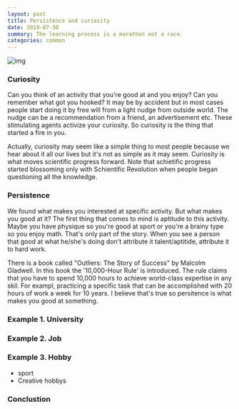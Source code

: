 ```yaml
---
layout: post
title: Persistence and curiosity
date: 2019-07-30
summary: The learning process is a marathon not a race.
categories: common
---
```


![img](https://i.imgur.com/WYBtP3B.jpg)

### Curiosity

Can you think of an activity that you're good at and you enjoy? Can you remember what got you hooked? It may be by accident but in most cases people start doing it by free will from a light nudge from outside world. The nudge can be a recommendation from a friend, an advertisement etc. These stimulating agents activize your curiosity. So curiosity is the thing that started a fire in you.

Actually, curiosity may seem like a simple thing to most people because we hear about it all our lives but it's not as simple as it may seem. Curiosity is what moves scientific progress forward. Note that schietific progress started blossoming only with Schientific Revolution when people began questioning all the knowledge.

### Persistence

We found what makes you interested at specific activity. But what makes you good at it? The first thing that comes to mind is aptitude to this activity. Maybe you have physique so you're good at sport or you're a brainy type so you enjoy math. That's only part of the story. When you see a person that good at what he/she's doing don't attribute it talent/aptitide, attribute it to hard work.

There is a book called "Outliers: The Story of Success" by Malcolm Gladwell. In this book the '10,000-Hour Rule' is introduced. The rule claims that you have to spend 10,000 hours to achieve world-class expertise in any skil. For exampl, practicing a specific task that can be accomplished with 20 hours of work a week for 10 years. I believe that's true so persitence is what makes you good at something.

### Example 1. University

### Example 2. Job

### Example 3. Hobby

- sport
- Creative hobbys

### Conclustion
